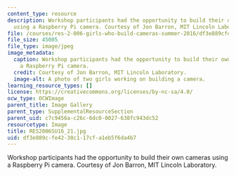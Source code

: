 ```yaml
---
content_type: resource
description: Workshop participants had the opportunity to build their own cameras
  using a Raspberry Pi camera. Courtesy of Jon Barron, MIT Lincoln Laboratory.
file: /courses/res-2-006-girls-who-build-cameras-summer-2016/df3e889cfe4238c117cfa1eb5f6da4b7_RES2006SU16_21.jpg
file_size: 45005
file_type: image/jpeg
image_metadata:
  caption: Workshop participants had the opportunity to build their own cameras using
    a Raspberry Pi camera.
  credit: Courtesy of Jon Barron, MIT Lincoln Laboratory.
  image-alt: A photo of two girls working on building a camera.
learning_resource_types: []
license: https://creativecommons.org/licenses/by-nc-sa/4.0/
ocw_type: OCWImage
parent_title: Image Gallery
parent_type: SupplementalResourceSection
parent_uid: c7c9456a-c26c-6dc0-0027-638fc943dc52
resourcetype: Image
title: RES2006SU16_21.jpg
uid: df3e889c-fe42-38c1-17cf-a1eb5f6da4b7
---
```

Workshop participants had the opportunity to build their own cameras using a Raspberry Pi camera. Courtesy of Jon Barron, MIT Lincoln Laboratory.